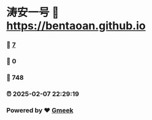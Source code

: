 # 涛安一号 :link: https://bentaoan.github.io 
### :page_facing_up: [7](https://bentaoan.github.io/tag.html) 
### :speech_balloon: 0 
### :hibiscus: 748 
### :alarm_clock: 2025-02-07 22:29:19 
### Powered by :heart: [Gmeek](https://github.com/Meekdai/Gmeek)
